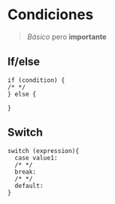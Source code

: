 # Condiciones
>*Básico* pero **importante**
## If/else
 ~~~~
 if (condition) {
 /* */
} else {

}
~~~~

## Switch
~~~~
switch (expression){
  case value1:
  /* */
  break:
  /* */
  default: 
}